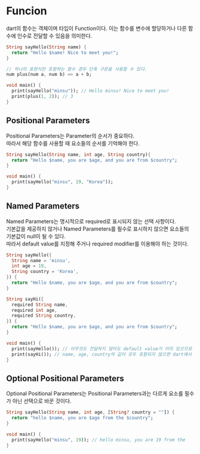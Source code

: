 # Funcion
dart의 함수는 객체이며 타입이 Function이다. 이는 함수를 변수에 할당하거나 다른 함수에 인수로 전달할 수 있음을 의미한다.  

```dart
String sayHello(String name) {
  return "Hello $name! Nice to meet you!";
}

// 하나의 표현식만 포함하는 함수 경우 단축 구문을 사용할 수 있다.
num plus(num a, num b) => a + b;

void main() {
  print(sayHello("minsu")); // Hello minsu! Nice to meet you!
  print(plus(1, 2)); // 3
}
```

## Positional Parameters
Positional Parameters는 Parameter의 순서가 중요하다.  
따라서 해당 함수를 사용할 때 요소들의 순서를 기억해야 한다.  

```dart
String sayHello(String name, int age, String country){
  return "Hello $name, you are $age, and you are from $country";
}

void main() {
  print(sayHello("minsu", 19, "Korea"));
}
```

## Named Parameters
Named Parameters는 명시적으로 required로 표시되지 않는  선택 사항이다.  
기본값을 제공하지 않거나 Named Parameters를 필수로 표시하지 않으면 요소들의 기본값이 null이 될 수 있다.  
따라서 default value를 지정해 주거나 required modifier를 이용해야 하는 것이다.  

```dart
String sayHello({
  String name = 'minsu',
  int age = 19,
  String country = 'Korea',
}) {
  return "Hello $name, you are $age, and you are from $country";
}

String sayHi({
  required String name,
  required int age,
  required String country,
}) {
  return "Hello $name, you are $age, and you are from $country";
}

void main() {
  print(sayHello()); // 아무것도 전달하지 않아도 default value가 이미 있으므로 null safety에 걸릴 일이 없음
  print(sayHi()); // name, age, country의 값이 모두 포함되지 않으면 dart에서 컴파일하지 않음
}
```

## Optional Positional Parameters
Optional Positional Parameters는 Positional Parameters과는 다르게 요소를 필수가 아닌 선택으로 바꾼 것이다.

```dart
String sayHello(String name, int age, [String? country = ""]) {
  return "hello $name, you are $age from the $country";
}

void main() {
  print(sayHello("minsu", 19)); // hello minsu, you are 19 from the 
}
```
